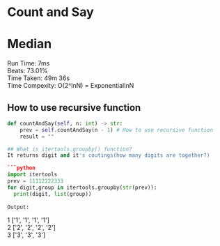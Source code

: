 Count and Say
=========
# Median
Run Time: 7ms        
Beats: 73.01%      
Time Taken: 49m 36s      
Time Compexity: O(2^lnN) = ExponentialInN  

## How to use recursive function
```python
def countAndSay(self, n: int) -> str:
    prev = self.countAndSay(n - 1) # How to use recursive function
    result = ""

## What is itertools.groupby() function?
It returns digit and it's coutings(how many digits are together?)

```python
import itertools
prev = 11112222333
for digit,group in itertools.groupby(str(prev)):
  print(digit, list(group))
    
Output:    
```
1 ['1', '1', '1', '1']    
2 ['2', '2', '2', '2']   
3 ['3', '3', '3']   
```
